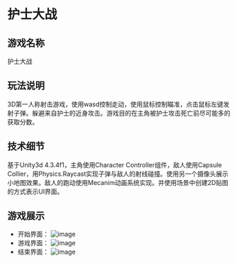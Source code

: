 护士大战
============

游戏名称
---------

护士大战

玩法说明
---------

3D第一人称射击游戏，使用wasd控制走动，使用鼠标控制瞄准，点击鼠标左键发射子弹。躲避来自护士的近身攻击。游戏目的在主角被护士攻击死亡前尽可能多的获取分数。

技术细节
--------
基于Unity3d 4.3.4f1，主角使用Character Controller组件，敌人使用Capsule Collier，用Physics.Raycast实现子弹与敌人的射线碰撞。使用另一个摄像头展示小地图效果。敌人的跑动使用Mecanim动画系统实现。并使用场景中创建2D贴图的方式表示UI界面。

游戏展示
--------
- 开始界面：
![image](https://github.com/mingchaoyan/FPS/blob/master/GameShots/start.png)
- 游戏界面：
![image](https://github.com/mingchaoyan/FPS/blob/master/GameShots/playing.png)
- 结束界面：
![image](https://github.com/mingchaoyan/FPS/blob/master/GameShots/end.png)

